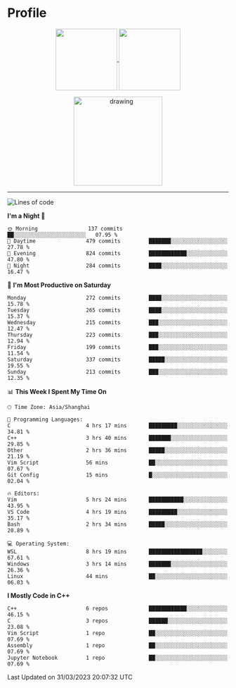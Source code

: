 # Profile

<p align="center">
  <a href="https://github.com/SourVoice">
    <img
      align="center"
      height="140em"
      src="https://github-readme-stats.vercel.app/api?username=SourVoice&show_icons=true&include_all_commits=true&count_private=true&theme=tokyonight"
    />
  </a>
  <a href="https://github.com/SourVoice">
    <img
      align="center"
      height="140em"
      src="https://github-readme-stats.vercel.app/api/top-langs/?username=SourVoice&show_icons=true&include_all_commits=true&count_private=true&layout=compact&theme=tokyonight"
    />
  </a>
</p>

<p align="center">
   <a href="https://github.com/SourVoice">
    <img
      align="center"
      height="202em"
      alt="drawing"
      src="https://activity-graph.herokuapp.com/graph?username=SourVoice&theme=react-dark"
    />
  </a>
</p>

---
<!--START_SECTION:waka-->
![Lines of code](https://img.shields.io/badge/From%20Hello%20World%20I%27ve%20Written-1.6%20million%20lines%20of%20code-blue)

**I'm a Night 🦉** 

```text
🌞 Morning                137 commits         ██░░░░░░░░░░░░░░░░░░░░░░░   07.95 % 
🌆 Daytime                479 commits         ███████░░░░░░░░░░░░░░░░░░   27.78 % 
🌃 Evening                824 commits         ████████████░░░░░░░░░░░░░   47.80 % 
🌙 Night                  284 commits         ████░░░░░░░░░░░░░░░░░░░░░   16.47 % 
```
📅 **I'm Most Productive on Saturday** 

```text
Monday                   272 commits         ████░░░░░░░░░░░░░░░░░░░░░   15.78 % 
Tuesday                  265 commits         ████░░░░░░░░░░░░░░░░░░░░░   15.37 % 
Wednesday                215 commits         ███░░░░░░░░░░░░░░░░░░░░░░   12.47 % 
Thursday                 223 commits         ███░░░░░░░░░░░░░░░░░░░░░░   12.94 % 
Friday                   199 commits         ███░░░░░░░░░░░░░░░░░░░░░░   11.54 % 
Saturday                 337 commits         █████░░░░░░░░░░░░░░░░░░░░   19.55 % 
Sunday                   213 commits         ███░░░░░░░░░░░░░░░░░░░░░░   12.35 % 
```


📊 **This Week I Spent My Time On** 

```text
🕑︎ Time Zone: Asia/Shanghai

💬 Programming Languages: 
C                        4 hrs 17 mins       █████████░░░░░░░░░░░░░░░░   34.81 % 
C++                      3 hrs 40 mins       ███████░░░░░░░░░░░░░░░░░░   29.85 % 
Other                    2 hrs 36 mins       █████░░░░░░░░░░░░░░░░░░░░   21.19 % 
Vim Script               56 mins             ██░░░░░░░░░░░░░░░░░░░░░░░   07.67 % 
Git Config               15 mins             █░░░░░░░░░░░░░░░░░░░░░░░░   02.04 % 

🔥 Editors: 
Vim                      5 hrs 24 mins       ███████████░░░░░░░░░░░░░░   43.95 % 
VS Code                  4 hrs 19 mins       █████████░░░░░░░░░░░░░░░░   35.17 % 
Bash                     2 hrs 34 mins       █████░░░░░░░░░░░░░░░░░░░░   20.89 % 

💻 Operating System: 
WSL                      8 hrs 19 mins       █████████████████░░░░░░░░   67.61 % 
Windows                  3 hrs 14 mins       ███████░░░░░░░░░░░░░░░░░░   26.36 % 
Linux                    44 mins             ██░░░░░░░░░░░░░░░░░░░░░░░   06.03 % 
```

**I Mostly Code in C++** 

```text
C++                      6 repos             ████████████░░░░░░░░░░░░░   46.15 % 
C                        3 repos             ██████░░░░░░░░░░░░░░░░░░░   23.08 % 
Vim Script               1 repo              ██░░░░░░░░░░░░░░░░░░░░░░░   07.69 % 
Assembly                 1 repo              ██░░░░░░░░░░░░░░░░░░░░░░░   07.69 % 
Jupyter Notebook         1 repo              ██░░░░░░░░░░░░░░░░░░░░░░░   07.69 % 
```




 Last Updated on 31/03/2023 20:07:32 UTC
<!--END_SECTION:waka-->
